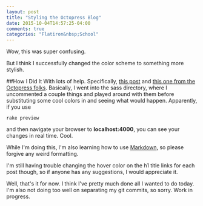 ```yaml
---
layout: post
title: "Styling the Octopress Blog"
date: 2015-10-04T14:57:25-04:00
comments: true
categories: "Flatiron&nbsp;School"
---
```

Wow, this was super confusing. 

But I think I successfully changed the color scheme to something more stylish. 

##How I Did It
With lots of help. Specifically, [this post](http://tsiege.github.io/blog/2014/04/27/tips-on-setting-up-octopress/) and [this one from the Octopress folks](http://octopress.org/docs/theme/styles/). Basically, I went into the sass directory, where I uncommented a couple things and played around with them before substituting some cool colors in and seeing what would happen. Apparently, if you use 

`rake preview`

and then navigate your browser to **localhost:4000**, you can see your changes in real time. Cool. 
<!--more-->
While I'm doing this, I'm also learning how to use [Markdown](https://github.com/adam-p/markdown-here/wiki/Markdown-Cheatsheet#emphasis), so please forgive any weird formatting.

I'm still having trouble changing the hover color on the h1 title links for each post though, so if anyone has any suggestions, I would appreciate it.  

Well, that's it for now. I think I've pretty much done all I wanted to do today. I'm also not doing too well on separating my git commits, so sorry. Work in progress. 
